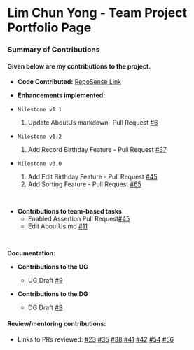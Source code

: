 # Lim Chun Yong - Team Project Portfolio Page


### Summary of Contributions
#### Given below are my contributions to the project.

* **Code Contributed:** [RepoSense Link](https://nus-tic4002-ay2122s2.github.io/tp-dashboard/?search=&sort=groupTitle&sortWithin=title&timeframe=commit&mergegroup=&groupSelect=groupByRepos&breakdown=true&checkedFileTypes=docs~functional-code~test-code~other&since=2022-02-11&tabOpen=true&tabType=zoom&zA=jr-mojito&zR=AY2122S2-TIC4002-F18-3%2Ftp2%5Bmaster%5D&zACS=108.24581005586592&zS=2022-02-11&zFS=&zU=2022-04-08&zMG=false&zFTF=commit&zFGS=groupByRepos&zFR=false)


* **Enhancements implemented:**

* ```Milestone v1.1```
    1. Update AboutUs markdown- Pull Request [#6](https://github.com/AY2122S2-TIC4002-F18-3/tp2/pull/6)

* ```Milestone v1.2```
     1. Add Record Birthday Feature - Pull Request [#37](https://github.com/AY2122S2-TIC4002-F18-3/tp2/pull/37)
   
* ```Milestone v3.0```
    1. Add Edit Birthday Feature - Pull Request [#45](https://github.com/AY2122S2-TIC4002-F18-3/tp2/pull/45)
    2. Add Sorting Feature - Pull Request [#65](https://github.com/AY2122S2-TIC4002-F18-3/tp2/pull/65)
 <br>

* **Contributions to team-based tasks**
  * Enabled Assertion Pull Request[#45](https://github.com/AY2122S2-TIC4002-F18-3/tp2/pull/45)
  * Edit AboutUs.md [#11](https://github.com/AY2122S2-TIC4002-F18-3/tp2/pull/11)
<br>

**Documentation:**

* **Contributions to the UG**
  * UG Draft [#9](https://github.com/AY2122S2-TIC4002-F18-3/tp2/pull/9)
  
* **Contributions to the DG**
  * DG Draft [#9](https://github.com/AY2122S2-TIC4002-F18-3/tp2/pull/9)
  
#### Review/mentoring contributions: 
  * Links to PRs reviewed: 
    [#23](https://github.com/AY2122S2-TIC4002-F18-3/tp2/pull/23)
    [#35](https://github.com/AY2122S2-TIC4002-F18-3/tp2/pull/35)
    [#38](https://github.com/AY2122S2-TIC4002-F18-3/tp2/pull/38)
    [#41](https://github.com/AY2122S2-TIC4002-F18-3/tp2/pull/41)
    [#42](https://github.com/AY2122S2-TIC4002-F18-3/tp2/pull/42)
    [#54](https://github.com/AY2122S2-TIC4002-F18-3/tp2/pull/54)
    [#56](https://github.com/AY2122S2-TIC4002-F18-3/tp2/pull/56)


    



